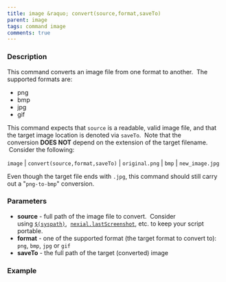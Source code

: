 ```yaml
---
title: image &raquo; convert(source,format,saveTo)
parent: image
tags: command image
comments: true
---
```



### Description
This command converts an image file from one format to another.  The supported formats are:
- png
- bmp
- jpg
- gif

This command expects that `source` is a readable, valid image file, and that the target image location is denoted 
via `saveTo`.  Note that the conversion **DOES NOT** depend on the extension of the target filename.  Consider the 
following:

`image` | `convert(source,format,saveTo)` | `original.png` | `bmp` | `new_image.jpg` 

Even though the target file ends with `.jpg`, this command should still carry out a "`png-to-bmp`" conversion.


### Parameters
- **source** \- full path of the image file to convert.  Consider using [`$(syspath)`](../../functions/$(syspath)), 
  [`nexial.lastScreenshot`](../../systemvars/index#nexial.lastScreenshot), etc. to keep your script portable.
- **format** \- one of the supported format (the target format to convert to): `png`, `bmp`, `jpg` or `gif`
- **saveTo** \- the full path of the target (converted) image


### Example
